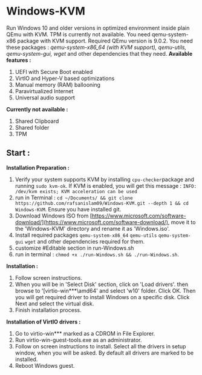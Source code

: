 # Windows-KVM
Run Windows 10 and older versions in optimized environment inside plain QEmu with KVM. TPM is currently not available. You need qemu-system-x86 package with KVM support. Required QEmu version is 9.0.2.
You need these packages : *qemu-system-x86_64 (with KVM support), qemu-utils, qemu-system-gui, wget* and other dependencies that they need. 
**Available features :**
1) UEFI with Secure Boot enabled
2) VirtIO and Hyper-V based optimizations
4) Manual memory (RAM) ballooning
5) Paravirtualized Internet
6) Universal audio support

**Currently not available :**
1) Shared Clipboard
2) Shared folder
3) TPM

## Start :
**Installation Preparation :**
1. Verify your system supports KVM by installing `cpu-checker`package and running `sudo kvm-ok`. If KVM is enabled, you will get this message : `INFO: /dev/kvm exists;
KVM acceleration can be used`
2. run in Terminal : `cd ~/Documents/ && git clone https://github.com/rafsanislam09/Windows-KVM.git --depth 1 && cd Windows-KVM`. Ensure you have installed git.
3. Download Windows ISO from [https://www.microsoft.com/software-download/](https://www.microsoft.com/software-download/), move it to the 'Windows-KVM' directory and rename it as 'Windows.iso'.
4. Install required packages `qemu-system-x86_64` `qemu-utils` `qemu-system-gui` `wget` and other dependencies required for them.
5. customize #Editable section in run-Windows.sh
6. run in terminal : `chmod +x ./run-Windows.sh && ./run-Windows.sh`.

**Installation :**
 1. Follow screen instructions.
 2. When you will be in 'Select Disk' section, click on 'Load drivers'. then browse to '[virtio-win***\amd64\' and select 'w10' folder. Click OK. Then you will get required driver to install Windows on a specific disk. Click Next and select the virtual disk.
 3. Finish installation process. 

**Installation of VirtIO drivers :**
1. Go to virtio-win*** marked as a CDROM in File Explorer.
2. Run virtio-win-guest-tools.exe as an administrator.
3. Follow on screen instructions to install. Select all the drivers in setup window, when you will be asked. By default all drivers are marked to be installed.
4. Reboot Windows guest.
